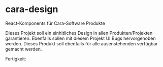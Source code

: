 # cara-design
React-Komponents für Cara-Software Produkte 

Dieses Projekt soll ein einhltliches Design in allen Produkten/Projekten garantieren. Ebenfalls sollen mit diesem Projekt UI Bugs hervorgehoben werden. Dieses Produkt soll ebenfalls für alle ausenstehenden verfügbar gemacht werden.

Fertigkeit:

